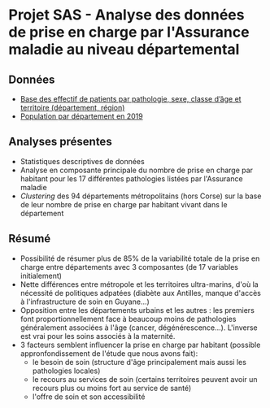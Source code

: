 # Projet SAS - Analyse des données de prise en charge par l'Assurance maladie au niveau départemental

## Données

- [Base des effectif de patients par pathologie, sexe, classe d’âge et territoire (département, région)](https://data.ameli.fr/explore/dataset/effectifs/information/)
- [Population par département en 2019](https://www.insee.fr/fr/statistiques/6011075)

## Analyses présentes

- Statistiques descriptives de données
- Analyse en composante principale du nombre de prise en charge par habitant pour les 17 différentes pathologies listées par l'Assurance maladie
- *Clustering* des 94 départements métropolitains (hors Corse) sur la base de leur nombre de prise en charge par habitant vivant dans le département

## Résumé

- Possibilité de résumer plus de 85% de la variabilité totale de la prise en charge entre départements avec 3 composantes (de 17 variables initialement)
- Nette différences entre métropole et les territoires ultra-marins, d'où la nécessité de politiques adpatées (diabète aux Antilles, manque d'accès à l'infrastructure de soin en Guyane...)
- Opposition entre les départements urbains et les autres : les premiers font proportionnellement face à beaucoup moins de pathologies généralement associées à l'âge (cancer, dégénérescence...). L'inverse est vrai pour les soins associés à la maternité.
- 3 facteurs semblent influencer la prise en charge par habitant (possible appronfondissement de l'étude que nous avons fait):
    - le besoin de soin (structure d'âge principalement mais aussi les pathologies locales)
    - le recours au services de soin (certains territoires peuvent avoir un recours plus ou moins fort au service de santé)
    - l'offre de soin et son accessibilité 
